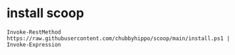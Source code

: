 # install scoop
```
Invoke-RestMethod https://raw.githubusercontent.com/chubbyhippo/scoop/main/install.ps1 | Invoke-Expression
```

